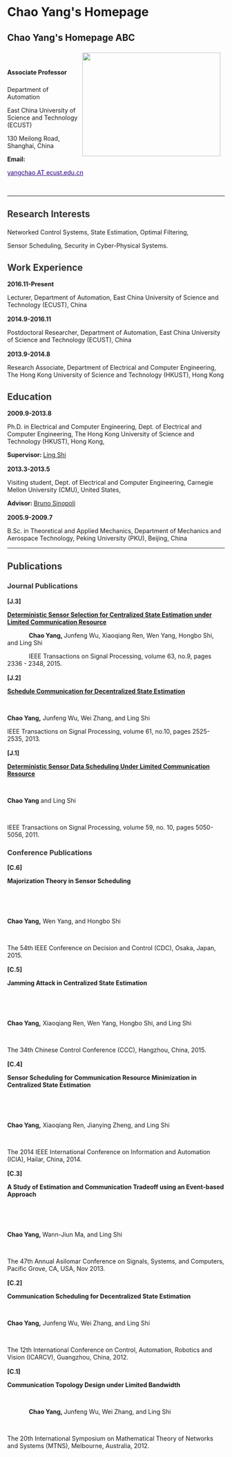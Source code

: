 <h1 name="header">Chao Yang's Homepage</h1>

## Chao Yang's Homepage ABC

<div style="display:inline;margin:5px 10px;float:right"><a href="https://sites.google.com/site/cyberneticschaoyang/home/HomeIcon.jpg?attredirects=0" imageanchor="1"><img width="320" height="240" src="https://sites.google.com/site/cyberneticschaoyang/home/HomeIcon.jpg" border="0"></a>

</div>



<br>



<div name="profile">



<p style="color:rgb(51,51,51);line-height:2;font-family:Verdana,Helvetica,Arial,sans-serif;font-size:medium;background-color:transparent">

<span style="line-height:2.5"><strong>Associate Professor</strong></span><br>

<span>Department of Automation </span><br>

<span>East China University of Science and Technology (ECUST) </span><br>

<span>130 Meilong Road, Shanghai, China </span><br>

<span><strong>Email:</strong><a style="color:rgb(42,0,125)" href="mailto:yangchao@ecust.edu.cn">

yangchao AT ecust.edu.cn</a></span>

</p>

</div>



<br>



<div>

<hr>

</div>



<div name="research_interest">



<h2 style="color:rgb(51,51,51)">

Research Interests</h2>



<p style="color:rgb(51,51,51);font-family:verdana,sans-serif;font-size:medium;line-height:2">



<span>Networked Control Systems, State Estimation, Optimal Filtering,</span><br>

<span>Sensor Scheduling, Security in Cyber-Physical Systems.</span>

</p>



</div>



<div name="work_experience">



<h2 style="color:rgb(51,51,51)">Work Experience</h2>



<div name="pd-ecust">

<p style="color:rgb(51,51,51);font-family:verdana,sans-serif;font-size:medium;line-height:2">

<span><strong>2016.11-Present</strong></span><br>

<span>Lecturer, Department of Automation, East China University of Science and Technology (ECUST), China</span>

</p>

</div>



<div name="pd-ecust">

<p style="color:rgb(51,51,51);font-family:verdana,sans-serif;font-size:medium;line-height:2">

<span><strong>2014.9-2016.11</strong></span><br>

<span>Postdoctoral Researcher, Department of Automation, East China University of Science and Technology (ECUST), China</span>

</p>

</div>



<div name="ra-hkust">

<p style="color:rgb(51,51,51);font-family:verdana,sans-serif;font-size:medium;line-height:2">

<span><strong>2013.9-2014.8</strong></span><br>

<span> Research Associate, Department of Electrical and Computer Engineering, The Hong Kong University of Science and Technology (HKUST), Hong Kong</span>

</p>

</div>



</div>



<div name="education">



<h2 style="color:rgb(51,51,51)">Education</h2>



<div name="edu_phd_hkust">

<p style="color:rgb(51,51,51);font-family:verdana,sans-serif;font-size:medium;line-height:2">

<span><strong>2009.9-2013.8</strong></span><br>

<span>Ph.D. in Electrical and Computer Engineering, Dept. of Electrical and Computer Engineering, The Hong Kong University of Science and Technology (HKUST),  Hong Kong,</span>  

<span><strong>Supervisor: </strong><a href="http://www.ece.ust.hk/~eesling/" target="_blank" rel="nofollow">Ling Shi</a></span>

</p>

</div>





<div name="edu_visit_cmu">

<p style="color:rgb(51,51,51);font-family:verdana,sans-serif;font-size:medium;line-height:2">

<span><strong>2013.3-2013.5</strong></span><br>

<span> Visiting student, Dept. of Electrical and Computer Engineering, Carnegie Mellon University (CMU), United States, </span>

<span><strong>Advisor: </strong><a href="http://www.ece.cmu.edu/~brunos/" target="_blank" rel="nofollow">Bruno Sinopoli</a></span>

</p>

</div>



<div name="edu_bsc_pku">

<p style="color:rgb(51,51,51);font-family:verdana,sans-serif;font-size:medium;line-height:2">

<span><strong>2005.9-2009.7</strong></span><br>

<span>B.Sc. in Theoretical and Applied Mechanics, Department of Mechanics and Aerospace Technology, Peking University (PKU), Beijing, China</span>

</p>

</div>



</div>





<div>

<hr>

</div>



<div name="publication">



<h2 style="color:rgb(51,51,51)">Publications</h2>





<h3 style="color:rgb(51,51,51)">Journal Publications</h3>





<div name="j3">

<p style="color:rgb(51,51,51);font-family:verdana,sans-serif;font-size:medium;line-height:2">

<span><strong>  [J.3] </strong></span>

<span>

<a href="http://ieeexplore.ieee.org/xpls/abs_all.jsp?arnumber=7060687&amp;tag=1" target="_blank" rel="nofollow">

<strong>Deterministic Sensor Selection for Centralized State Estimation under Limited Communication Resource</strong></a></span><br>

<span style="padding:0px 0px 0px 50px"><strong>Chao Yang, </strong> Junfeng Wu, Xiaoqiang Ren, Wen Yang, Hongbo Shi, and Ling Shi</span><br>

<span style="padding:0px 0px 0px 50px"> IEEE Transactions on Signal Processing, volume 63, no.9, pages 2336 - 2348, 2015.</span>

</p>

</div>





<div name="j2">

<p style="color:rgb(51,51,51);font-family:verdana,sans-serif;font-size:medium;line-height:2">

<span><strong>  [J.2] </strong></span>

<span>

<a href="http://ieeexplore.ieee.org/xpls/abs_all.jsp?arnumber=6459047&amp;tag=1" target="_blank" rel="nofollow">

<strong>Schedule Communication for Decentralized State Estimation</strong></a></span><br>

<span style="padding:0px 0px 0px 50px">

<strong> Chao Yang,</strong> Junfeng Wu, Wei Zhang, and Ling Shi</span><br>

<span style="margin-left:50px">

IEEE Transactions on Signal Processing, volume 61, no.10, pages 2525-2535, 2013.</span>

</p>

</div>





<div name="j1">

<p style="color:rgb(51,51,51);font-family:verdana,sans-serif;font-size:medium;line-height:2">

<span><strong>  [J.1] </strong></span>

<span>

<a href="http://ieeexplore.ieee.org/xpls/abs_all.jsp?arnumber=5934622&amp;tag=1" target="_blank" rel="nofollow">

<strong>Deterministic Sensor Data Scheduling Under Limited Communication Resource</strong></a></span><br>

<span style="padding:0px 0px 0px 50px"> 

<strong>Chao Yang</strong> and Ling Shi</span><br>

<span style="padding:0px 0px 0px 50px"> 

IEEE Transactions on Signal Processing, volume 59, no. 10, pages 5050-5056, 2011.</span>

</p>

</div>





<h3 style="color:rgb(51,51,51)">Conference Publications</h3>





<div name="c6">

<p style="color:rgb(51,51,51);font-family:verdana,sans-serif;font-size:medium;line-height:2">

<span><strong>  [C.6] </strong></span>

<span><strong>

Majorization Theory in Sensor Scheduling

</strong></span><br>

<span style="padding:0px 0px 0px 50px">

<strong>Chao Yang,</strong> Wen Yang, and Hongbo Shi</span><br>

<span style="padding-left:50px">

The 54th IEEE Conference on Decision and Control (CDC), Osaka, Japan, 2015.

</span>

</p>

</div>







<div name="c5">

<p style="color:rgb(51,51,51);font-family:verdana,sans-serif;font-size:medium;line-height:2">

<span><strong>  [C.5] </strong></span>

<span><strong>

Jamming Attack in Centralized State Estimation

</strong></span><br>

<span style="padding:0px 0px 0px 50px">

<strong>Chao Yang,</strong> Xiaoqiang Ren, Wen Yang, Hongbo Shi, and Ling Shi</span><br>

<span style="padding-left:50px">

The 34th Chinese Control Conference (CCC), Hangzhou, China, 2015.

</span>

</p>

</div>





<div name="c4">

<p style="color:rgb(51,51,51);font-family:verdana,sans-serif;font-size:medium;line-height:2">

<span><strong>  [C.4] </strong></span>

<span><strong>

Sensor Scheduling for Communication Resource Minimization in Centralized State Estimation

</strong></span><br>

<span style="padding:0px 0px 0px 50px">

<strong>Chao Yang,</strong> Xiaoqiang Ren, Jianying Zheng, and Ling Shi</span><br>

<span style="padding-left:50px">

The 2014 IEEE International Conference on Information and Automation (ICIA), Hailar, China, 2014.

</span>

</p>

</div>



<div name="c3">

<p style="color:rgb(51,51,51);font-family:verdana,sans-serif;font-size:medium;line-height:2">

<span><strong>  [C.3] </strong></span>

<span><strong>

A Study of Estimation and Communication Tradeoff using an Event-based Approach

</strong></span><br>

<span style="padding:0px 0px 0px 50px">

<strong>Chao Yang, </strong>Wann-Jiun Ma, and Ling Shi</span><br>

<span style="padding:0px 0px 0px 50px">

The 47th Annual Asilomar Conference on Signals, Systems, and Computers, Pacific Grove, CA, USA, Nov 2013.

</span>

</p>

</div>





<div name="c2">

<p style="color:rgb(51,51,51);font-family:verdana,sans-serif;font-size:medium;line-height:2">

<span><strong>  [C.2] </strong></span>

<span><strong>

Communication Scheduling for Decentralized State Estimation</strong></span><br>

<span style="padding:0px 0px 0px 50px">

<strong>Chao Yang,</strong> Junfeng Wu, Wei Zhang, and Ling Shi</span><br>

<span style="padding:0px 0px 0px 50px">

The 12th International Conference on Control, Automation, Robotics and Vision (ICARCV), Guangzhou, China,  2012.</span>

</p>

</div>





<div name="c1">

<p style="color:rgb(51,51,51);font-family:verdana,sans-serif;font-size:medium;line-height:2">

<span><strong>  [C.1] </strong></span>

<span><strong>

Communication Topology Design under Limited Bandwidth

</strong></span><br>

<span style="padding:0px 0px 0px 50px"><strong>Chao Yang, </strong>Junfeng Wu, Wei Zhang, and Ling Shi</span><br>

<span style="padding:0px 0px 0px 50px"> 

 The 20th International Symposium on Mathematical Theory of Networks and Systems (MTNS), Melbourne, Australia, 2012.

</span>

</p>

</div>



</div>





<div><br>

</div>



 





<div style="text-align:center">



<a href="http://www.hitwebcounter.com/" target="_blank">

<img title="" alt="" src="http://hitwebcounter.com/counter/counter.php?page=5964645&amp;style=0006&amp;nbdigits=6&amp;type=page&amp;initCount=0" border="0">

</a>  

</div>
